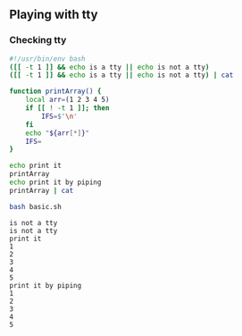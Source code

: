## Playing with tty
### Checking tty

```bash
#!/usr/bin/env bash
([[ -t 1 ]] && echo is a tty || echo is not a tty)
([[ -t 1 ]] && echo is a tty || echo is not a tty) | cat

function printArray() {
	local arr=(1 2 3 4 5)
	if [[ ! -t 1 ]]; then
		IFS=$'\n'
	fi
	echo "${arr[*]}"
	IFS=
}

echo print it
printArray
echo print it by piping
printArray | cat
```
```bash
bash basic.sh
```
```
is not a tty
is not a tty
print it
1
2
3
4
5
print it by piping
1
2
3
4
5
```
